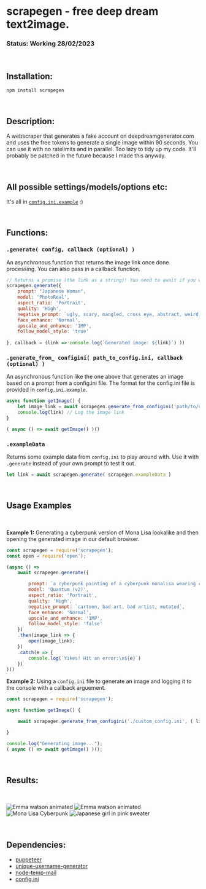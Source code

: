 # scrapegen - free deep dream text2image.

### Status: Working 28/02/2023

<br>

## Installation:

```npm install scrapegen```

<br>


## Description:

A webscraper that generates a fake account on deepdreamgenerator.com and uses the free tokens to generate a single image within 90 seconds. You can use it with no ratelimits and in parallel. Too lazy to tidy up my code. It'll probably be patched in the future because I made this anyway.

<br>

## All possible settings/models/options etc:

It's all in  [`config.ini.example`](https://github.com/SuppliedOrange/scrapegen/blob/main/config.ini.example) :)

<br>

## Functions:

### `.generate( config, callback (optional) )`
An asynchronous function that returns the image link once done processing. You can also pass in a callback function.


```js
// Returns a promise (the link as a string)! You need to await if you wanna capture the data.
scrapegen.generate({
    prompt: "Japanese Woman",
    model: 'PhotoReal',
    aspect_ratio: 'Portrait',
    quality: 'High',
    negative_prompt: `ugly, scary, mangled, cross eye, abstract, weird`,
    face_enhance: 'Normal',
    upscale_and_enhance: '1MP',
    follow_model_style: 'true'
    
}, callback = (link => console.log(`Generated image: ${link}`) ))

```

### `.generate_from_ configini( path_to_config.ini, callback (optional) )`
An asynchronous function like the one above that generates an image based on a prompt from a config.ini file. The format for the config.ini file is provided in `config.ini.example`.

```js
async function getImage() {
    let image_link = await scrapegen.generate_from_configini('path/to/config.ini');
    console.log(link) // Log the image link
}

( async () => await getImage() )()
```

### ` .exampleData `
Returns some example data from `config.ini` to play around with. Use it with `.generate` instead of your own prompt to test it out.
```js
let link = await scrapegen.generate( scrapegen.exampleData )
```

<br>


## Usage Examples 

<br>

**Example 1:** Generating a cyberpunk version of Mona Lisa lookalike and then opening the generated image in our default browser.

```js
const scrapegen = require('scrapegen');
const open = require('open');

(async () =>
    await scrapegen.generate({

        prompt: `a cyberpunk painting of a cyberpunk monalisa wearing cyberpunk intricate streetwear, , woman with long cyberpunk hair and a smile on her face and neon tattoos, with a green background and a blue cyberpunk city, volumetric lighting, inceoglu dragan bibin hans thoma greg rutkowski alexandros pyromallis nekro rene margitte illustrated, fine details, realistic shaded, 4k, hyper detailed, beautiful, detailed portrait, cell shaded, 4 k, vivid colours, concept art, by wlop, ilya kuvshinov, artgerm, krenz cushart, greg rutkowski, pixiv. cinematic dramatic atmosphere, sharp focus, volumetric lighting, cinematic lighting, studio quality`,
        model: 'Quantum (v2)',
        aspect_ratio: 'Portrait',
        quality: 'High',
        negative_prompt: `cartoon, bad art, bad artist, mutated`,
        face_enhance: 'Normal',
        upscale_and_enhance: '1MP',
        follow_model_style: 'false'
    })
    .then(image_link => {
        open(image_link);
    })
    .catch(e => {
        console.log(`Yikes! Hit an error:\n${e}`)
    })
)()
```

**Example 2:** Using a `config.ini` file to generate an image and logging it to the console with a callback arguement.

```js
const scrapegen = require('scrapegen');

async function getImage() {

    await scrapegen.generate_from_configini('./custom_config.ini', ( link => console.log(`Generated Image: ${link}`)) );

}

console.log("Generating image...");
( async () => await getImage() )();

```

<br>

## Results:

<br>

![Emma watson animated](https://i.imgur.com/41qKdqt.jpg)
![Emma watson animated](https://i.imgur.com/L7tLkpg.jpg)
![Mona Lisa Cyberpunk](https://i.imgur.com/bIVBJKW.png)
![Japanese girl in pink sweater](https://i.imgur.com/G3YPhp8.jpg)

<br>

## Dependencies:

- [puppeteer](https://github.com/puppeteer/puppeteer)
- [unique-username-generator](https://github.com/subhamg/unique-username-generator)
- [node-temp-mail](https://github.com/Jon-Becker/node-temp-mail)
- [config.ini](https://github.com/martinswiderski/config.ini)